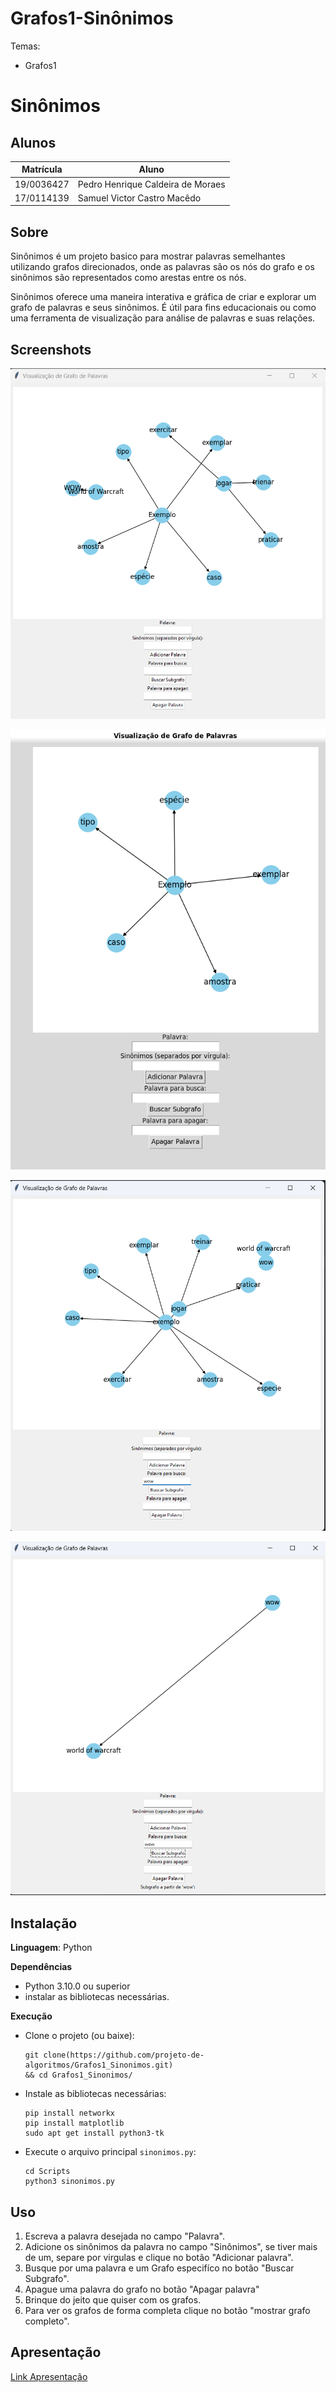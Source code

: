# Grafos1-Sinônimos

Temas:
 - Grafos1 

# Sinônimos


## Alunos
|Matrícula | Aluno |
| -- | -- |
| 19/0036427  |  Pedro Henrique Caldeira de Moraes |
| 17/0114139  |  Samuel Victor Castro Macêdo |

## Sobre 
Sinônimos é um projeto basico para mostrar palavras semelhantes utilizando grafos direcionados, onde as palavras são os nós do grafo e os sinônimos são representados como arestas entre os nós. 

Sinônimos oferece uma maneira interativa e gráfica de criar e explorar um grafo de palavras e seus sinônimos. É útil para fins educacionais ou como uma ferramenta de visualização para análise de palavras e suas relações.

## Screenshots
![image](imagens/Captura%20de%20tela%202023-09-25%20200912.png)

![image](imagens/image.png)

![image](imagens/buscar2.png)

![image](imagens/Resultadobusca.png)




## Instalação 
**Linguagem**: Python<br>

**Dependências**
- Python 3.10.0 ou superior
- instalar as bibliotecas necessárias.
  
**Execução**
- Clone o projeto (ou baixe):
  
  ```shell
  git clone(https://github.com/projeto-de-algoritmos/Grafos1_Sinonimos.git)
  && cd Grafos1_Sinonimos/
  ```
- Instale as bibliotecas necessárias:
    ``` 
    pip install networkx
    pip install matplotlib 
    sudo apt get install python3-tk
    ```
 
 - Execute o arquivo principal ```sinonimos.py```:
  
    ```shell
    cd Scripts
    python3 sinonimos.py 
    ```


## Uso 
1. Escreva a palavra desejada no campo "Palavra". 
2. Adicione os sinônimos da palavra no campo "Sinônimos", se tiver mais de um, separe por virgulas e clique no botão "Adicionar palavra".
3. Busque por uma palavra e um Grafo especifíco no botão "Buscar Subgrafo".
4. Apague uma palavra do grafo no botão "Apagar palavra"
5. Brinque do jeito que quiser com os grafos.
6. Para ver os grafos de forma completa clique no botão "mostrar grafo completo".

## Apresentação
[Link Apresentação](https://youtu.be/ZincctSkj5I)

